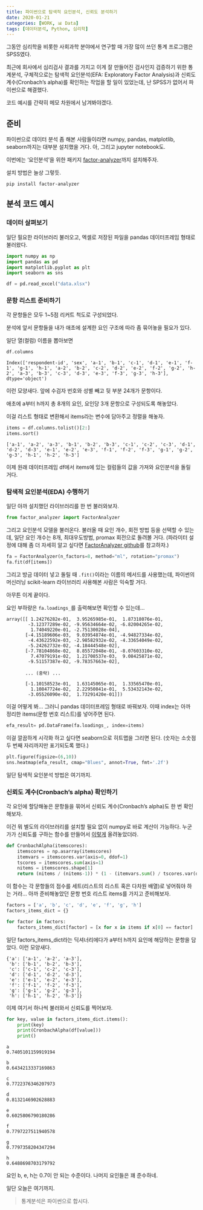```yaml
---
title: 파이썬으로 탐색적 요인분석, 신뢰도 분석하기
date: 2020-01-21
categories: [WORK, 📊 Data]
tags: [데이터분석, Python, 심리학]
---
```


그동안 심리학을 비롯한 사회과학 분야에서 연구할 때 가장 많이 쓰던 통계 프로그램은 SPSS였다.

최근에 회사에서 심리검사 결과를 가지고 이게 잘 만들어진 검사인지 검증하기 위한 통계분석, 구체적으로는 탐색적 요인분석(EFA: Exploratory Factor Analysis)과 신뢰도 계수(Cronbach’s alpha)를 확인하는 작업을 할 일이 있었는데, 난 SPSS가 없어서 파이썬으로 해결했다.

코드 예시를 간략히 메모 차원에서 남겨봐야겠다.

## 준비

파이썬으로 데이터 분석 좀 해본 사람들이라면 numpy, pandas, matplotlib, seaborn까지는 대부분 설치했을 거다. 아, 그리고 jupyter notebook도.

이번에는 ‘요인분석’을 위한 패키지 [factor-analyzer](https://pypi.org/project/factor-analyzer/)까지 설치해주자.

설치 방법은 늘상 그렇듯.

```
pip install factor-analyzer
```

## 분석 코드 예시

### 데이터 살펴보기

일단 필요한 라이브러리 불러오고, 엑셀로 저장된 파일을 pandas 데이터프레임 형태로 불러왔다.

```python
import numpy as np
import pandas as pd
import matplotlib.pyplot as plt
import seaborn as sns

df = pd.read_excel("data.xlsx")
```


### 문항 리스트 준비하기

각 문항들은 모두 1~5점 리커트 척도로 구성되었다.

분석에 앞서 문항들을 내가 애초에 설계한 요인 구조에 따라 좀 묶어놓을 필요가 있다.

일단 열(컬럼) 이름을 뽑아보면

```python
df.columns
```

```
Index(['respondent-id', 'sex', 'a-1', 'b-1', 'c-1', 'd-1', 'e-1', 'f-1', 'g-1', 'h-1', 'a-2', 'b-2', 'c-2', 'd-2', 'e-2', 'f-2', 'g-2', 'h-2', 'a-3', 'b-3', 'c-3', 'd-3', 'e-3', 'f-3', 'g-3', 'h-3'], dtype='object')
```

이런 모양새다. 앞에 수검자 번호와 성별 빼고 뒷 부분 24개가 문항이다.

애초에 a부터 h까지 총 8개의 요인, 요인당 3개 문항으로 구성되도록 해놓았다.

이걸 리스트 형태로 변환해서 items라는 변수에 담아주고 정렬을 해놓자.

```python
items = df.columns.tolist()[2:]
items.sort()
```

```
['a-1', 'a-2', 'a-3', 'b-1', 'b-2', 'b-3', 'c-1', 'c-2', 'c-3', 'd-1', 'd-2', 'd-3', 'e-1', 'e-2', 'e-3', 'f-1', 'f-2', 'f-3', 'g-1', 'g-2', 'g-3', 'h-1', 'h-2', 'h-3']
```

이제 원래 데이터프레임 df에서 items에 있는 컬럼들의 값을 가져와 요인분석을 돌릴 거다.

### 탐색적 요인분석(EDA) 수행하기

일단 아까 설치했던 라이브러리를 한 번 불러와보자.

```python
from factor_analyzer import FactorAnalyzer
```

그리고 요인분석 모델을 불러온다. 불러올 때 요인 개수, 회전 방법 등을 선택할 수 있는데, 일단 요인 개수는 8개, 최대우도방법, promax 회전으로 돌려볼 거다. (파라미터 설정에 대해 좀 더 자세히 알고 싶다면 [FactorAnalyzer github](https://github.com/EducationalTestingService/factor_analyzer)를 참고하자.)

```python
fa = FactorAnalyzer(n_factors=8, method="ml", rotation="promax")
fa.fit(df[items])
```

그리고 방금 데이터 넣고 돌릴 때 `.fit()`이라는 이름의 메서드를 사용했는데, 파이썬의 머신러닝 scikit-learn 라이브러리 사용해본 사람은 익숙할 거다.

아무튼 이게 끝이다.

요인 부하량은 `fa.loadings_`를 출력해보면 확인할 수 있는데…

```
array([[ 1.24276282e-01,  3.95265985e-01,  1.87318076e-01,
        -3.12377289e-02, -9.95634664e-02, -6.82004265e-02,
         1.74049220e-01, -2.75130028e-04],
       [-4.15189606e-03,  9.03954874e-01, -4.94827334e-02,
        -4.43622592e-03, -2.98582932e-02, -4.33654049e-02,
        -5.24262732e-02, -4.18444548e-02],
       [-7.78104868e-02,  8.85572048e-01, -8.07603310e-02,
         7.47079191e-02,  1.21708537e-03,  9.08425871e-02,
        -9.51157387e-02, -9.78357663e-02],

       ... (중략) ...
       
       [-1.10158523e-01,  1.63145065e-01,  1.33565470e-01,
         1.10847724e-02,  2.22950841e-01,  5.53432143e-02,
        -3.05526090e-02,  1.73291420e-01]])
```

이걸 어떻게 봐… 그러니 pandas 데이터프레임 형태로 바꿔보자. 이때 index는 아까 정리한 items(문항 번호 리스트)를 넣어주면 된다.

```python
efa_result= pd.DataFrame(fa.loadings_, index=items)
```

이걸 깔끔하게 시각화 하고 싶다면 seaborn으로 히트맵을 그리면 된다. (숫자는 소숫점 두 번째 자리까지만 표기되도록 했다.)

```python
plt.figure(figsize=(6,10))
sns.heatmap(efa_result, cmap="Blues", annot=True, fmt='.2f')
```

일단 탐색적 요인분석 방법은 여기까지.

### 신뢰도 계수(Cronbach’s alpha) 확인하기

각 요인에 할당해놓은 문항들을 묶어서 신뢰도 계수(Cronbach’s alpha)도 한 번 확인해보자.

이건 뭐 별도의 라이브러리를 설치할 필요 없이 numpy로 바로 계산이 가능하다. 누군가가 신뢰도를 구하는 함수를 만들어서 [이렇게](https://stackoverflow.com/a/20799687) 올려놓았더라.

```python
def CronbachAlpha(itemscores):
    itemscores = np.asarray(itemscores)
	itemvars = itemscores.var(axis=0, ddof=1)
	tscores = itemscores.sum(axis=1)
	nitems = itemscores.shape[1]
	return (nitems / (nitems-1)) * (1 - (itemvars.sum() / tscores.var(ddof=1)))
```

이 함수는 각 문항들의 점수를 세트(리스트의 리스트 혹은 다차원 배열)로 넣어줘야 하는 거라… 아까 준비해놓았던 문항 번호 리스트 items를 가지고 준비해보자.

```python
factors = ['a', 'b', 'c', 'd', 'e', 'f', 'g', 'h']
factors_items_dict = {}

for factor in factors:
	factors_items_dict[factor] = [x for x in items if x[0] == factor]
```

일단 factors_items_dict라는 딕셔너리에다가 a부터 h까지 요인에 해당하는 문항을 담았다. 이런 모양새다.

```
{'a': ['a-1', 'a-2', 'a-3'],
 'b': ['b-1', 'b-2', 'b-3'],
 'c': ['c-1', 'c-2', 'c-3'],
 'd': ['d-1', 'd-2', 'd-3'],
 'e': ['e-1', 'e-2', 'e-3'],
 'f': ['f-1', 'f-2', 'f-3'],
 'g': ['g-1', 'g-2', 'g-3'],
 'h': ['h-1', 'h-2', 'h-3']}
```

이제 여기서 하나씩 불러와서 신뢰도를 찍어보자.

```python
for key, value in factors_items_dict.items():
	print(key)
	print(CronbachAlpha(df[value]))
	print()
```

```
a
0.7405101159919194

b
0.6434213337169863

c
0.7722376346207973

d
0.8132146902628883

e
0.6025806790180286

f
0.7797227511940578

g
0.7797358204347294

h
0.6488698703179792
```

요인 b, e, h는 0.7이 안 되는 수준이다. 나머지 요인들은 꽤 준수하네.

일단 오늘은 여기까지.

> 통계분석은 파이썬으로 합시다.